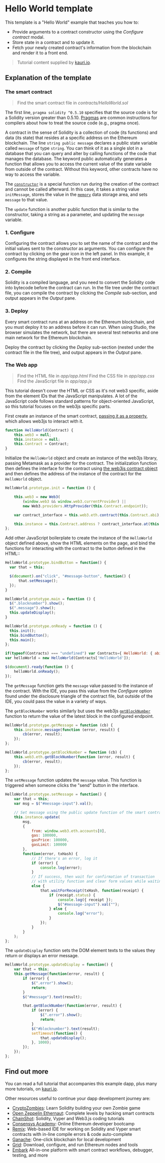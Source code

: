 # Hello World template

This template is a "Hello World" example that teaches you how to:

-   Provide arguments to a contract constructor using the _Configure contract_ modal.
-   Store state in a contract and to update it.
-   Fetch your newly created contract's information from the blockchain and render it to a front end.

> Tutorial content supplied by [kauri.io](https://kauri.io).

## Explanation of the template

### The smart contract

> Find the smart contract file in _contracts/HelloWorld.sol_

The first line, `pragma solidity ^0.5.10` specifies that the source code is for a Solidity version greater than 0.5.10. [Pragmas](https://solidity.readthedocs.io/en/latest/layout-of-source-files.html#pragma) are common instructions for compilers about how to treat the source code (e.g., pragma once).

A contract in the sense of Solidity is a collection of code (its functions) and data (its state) that resides at a specific address on the Ethereum blockchain. The line `string public message` declares a public state variable called `message` of type `string`. You can think of it as a single slot in a database that you can query and alter by calling functions of the code that manages the database. The keyword public automatically generates a function that allows you to access the current value of the state variable from outside of the contract. Without this keyword, other contracts have no way to access the variable.

The [`constructor`](https://solidity.readthedocs.io/en/latest/contracts.html#constructor) is a special function run during the creation of the contract and cannot be called afterward. In this case, it takes a string value `initMessage`, stores the value in the [`memory`](https://solidity.readthedocs.io/en/latest/introduction-to-smart-contracts.html#storage-memory-and-the-stack) data storage area, and sets `message` to that value.

The `update` function is another public function that is similar to the constructor, taking a string as a parameter, and updating the `message` variable.

### 1. Configure

Configuring the contract allows you to set the name of the contract and the initial values sent to the constructor as arguments. You can configure the contract by clicking on the gear icon in the left panel. In this example, it configures the string displayed in the front end interface.

### 2. Compile

Solidity is a compiled language, and you need to convert the Solidity code into bytecode before the contract can run. In the file tree under the contract file, you can compile the contract by clicking the _Compile_ sub-section, and output appears in the _Output_ pane.

### 3. Deploy

Every smart contract runs at an address on the Ethereum blockchain, and you must deploy it to an address before it can run. When using Studio, the browser simulates the network, but there are several test networks and one main network for the Ethereum blockchain.

Deploy the contract by clicking the _Deploy_ sub-section (nested under the contract file in the file tree), and output appears in the _Output_ pane.

### The Web app

> Find the HTML file in _app/app.html_
> Find the CSS file in _app/app.css_
> Find the JavaScript file in _app/app.js_

This tutorial doesn't cover the HTML or CSS as it's not web3 specific, aside from the element IDs that the JavaScript manipulates. A lot of the JavaScript code follows standard patterns for object-oriented JavaScript, so this tutorial focuses on the web3js specific parts.

First create an instance of the smart contract, [passing it as a property](https://web3js.readthedocs.io/en/v1.2.0/web3-eth-contract.html), which allows web3js to interact with it.

```javascript
function HelloWorld(Contract) {
    this.web3 = null;
    this.instance = null;
    this.Contract = Contract;
}
```

Initialize the `HelloWorld` object and create an instance of the web3js library, passing Metamask as a provider for the contract. The initialization function then defines the interface for the contract using [the web3js contract object](https://web3js.readthedocs.io/en/v1.2.1/web3-eth-contract.html#new-contract) and then defines the address of the instance of the contract for the `HelloWorld` object.

```javascript
HelloWorld.prototype.init = function () {

    this.web3 = new Web3(
        (window.web3 && window.web3.currentProvider) ||
        new Web3.providers.HttpProvider(this.Contract.endpoint));

    var contract_interface = this.web3.eth.contract(this.Contract.abi);

    this.instance = this.Contract.address ? contract_interface.at(this.Contract.address) :  { message: () => {} };
};
```

Add other JavaScript boilerplate to create the instance of the `HelloWorld` object defined above, show the HTML elements on the page, and bind the functions for interacting with the contract to the button defined in the HTML::

```javascript
HelloWorld.prototype.bindButton = function() {
  var that = this;

  $(document).on("click", "#message-button", function() {
      that.setMessage();
  });
}

HelloWorld.prototype.main = function () {
  $(".blocknumber").show();
  $(".message").show();
  this.updateDisplay();
}

HelloWorld.prototype.onReady = function () {
  this.init();
  this.bindButton();
  this.main();
};

if(typeof(Contracts) === "undefined") var Contracts={ HelloWorld: { abi: [] }};
var helloWorld = new HelloWorld(Contracts['HelloWorld']);

$(document).ready(function () {
    helloWorld.onReady();
});
```

The `getMessage` function gets the `message` value passed to the instance of the contract. With the IDE, you pass this value from the _Configure_ option found under the disclosure triangle of the contract file, but outside of the IDE, you could pass the value in a variety of ways.

The `getBlockNumber` works similarly but uses the web3js [`getBlockNumber`](https://web3js.readthedocs.io/en/v1.2.1/web3-eth.html?highlight=getBlockNumber#getblocknumber) function to return the value of the latest block in the configured endpoint.

```javascript
HelloWorld.prototype.getMessage = function (cb) {
    this.instance.message(function (error, result) {
        cb(error, result);
    });
};

HelloWorld.prototype.getBlockNumber = function (cb) {
    this.web3.eth.getBlockNumber(function (error, result) {
        cb(error, result);
    });
};
```

The `setMessage` function updates the `message` value. This function is triggered when someone clicks the "send" button in the interface.

```javascript
HelloWorld.prototype.setMessage = function() {
    var that = this;
    var msg = $("#message-input").val();

    // Set message using the public update function of the smart contract
    this.instance.update(
        msg,
        {
            from: window.web3.eth.accounts[0],
            gas: 100000,
            gasPrice: 100000,
            gasLimit: 100000
        },
        function(error, txHash) {
            // If there's an error, log it
            if (error) {
                console.log(error);
            }
            // If success, then wait for confirmation of transaction
            // with utility function and clear form values while waiting
            else {
                that.waitForReceipt(txHash, function(receipt) {
                    if (receipt.status) {
                        console.log({ receipt });
                        $("#message-input").val("");
                    } else {
                        console.log("error");
                    }
                });
            }
        }
    );
};
```

The `updateDisplay` function sets the DOM element texts to the values they return or displays an error message.

```javascript
HelloWorld.prototype.updateDisplay = function() {
    var that = this;
    this.getMessage(function(error, result) {
        if (error) {
            $(".error").show();
            return;
        }
        $("#message").text(result);

        that.getBlockNumber(function(error, result) {
            if (error) {
                $(".error").show();
                return;
            }
            $("#blocknumber").text(result);
            setTimeout(function() {
                that.updateDisplay();
            }, 1000);
        });
    });
};
```

## Find out more

You can read a full tutorial that accompanies this example dapp, plus many more tutorials, on [kauri.io](https://kauri.io/article/68fca74301814d09bfcc35e07ff30fbc/v1/create-a-%22hello-world%22-fullstack-dapp).

Other resources useful to continue your dapp development journey are:

- [CryptoZombies](https://cryptozombies.io/): Learn Solidity building your own Zombie game
- [Open Zeppelin Ethernaut](https://ethernaut.openzeppelin.com/): Complete levels by hacking smart contracts
- [ChainShot](https://www.chainshot.com/): Solidity, Vyper and Web3.js coding tutorials
- [Consensys Academy](https://consensys.net/academy/bootcamp/): Online Ethereum developer bootcamp
- [Remix](https://remix.ethereum.org/): Web-based IDE for working on Solidity and Vyper smart contracts with in-line compile errors & code auto-complete
- [Ganache](https://www.trufflesuite.com/ganache): One-click blockchain for local development
- [Grid](https://grid.ethereum.org/): Download, configure, and run Ethereum nodes and tools
- [Embark](https://framework.embarklabs.io/) All-in-one platform with smart contract workflows, debugger, testing, and more